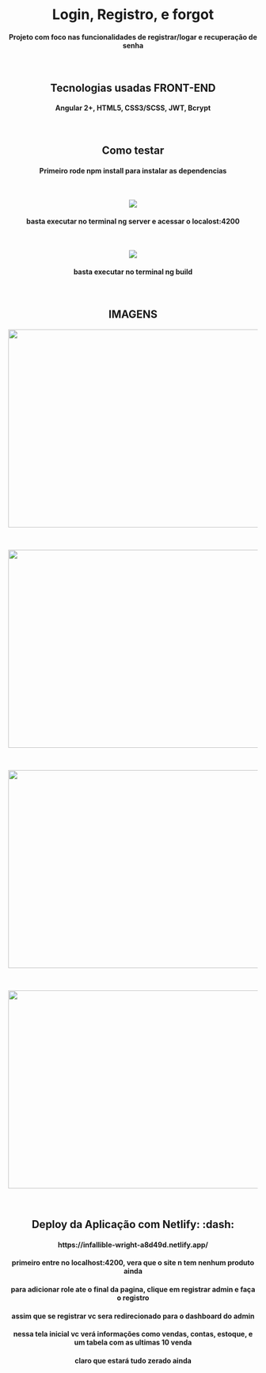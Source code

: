 <h1 align="center"> Login, Registro, e forgot </h1>
<h4 align="center"> Projeto com foco nas funcionalidades de registrar/logar e recuperação de senha </h4><br />

<h2 align="center"> Tecnologias usadas <span>FRONT-END</span> </h2>
<h4 align="center"> Angular 2+, HTML5, CSS3/SCSS, JWT, Bcrypt </h4><br />

<h2 align="center"> Como testar </h2>
<h4 align="center">Primeiro rode npm install para instalar as dependencias</h4><br />
<p align="center">
<img src="https://img.shields.io/static/v1?label=angular&message=SERVE&color=red&style=for-the-badge&logo=ANGULAR"/>
</p>
<h4 align="center"> basta executar no terminal ng server e acessar o localost:4200 </h4><br />

<p align="center">
<img src="https://img.shields.io/static/v1?label=angular&message=BUILD&color=red&style=for-the-badge&logo=ANGULAR"/>
</p>
<h4 align="center"> basta executar no terminal ng build </h4><br />

<h2 align="center"><span>IMAGENS</span> </h2>
<p align="center"> 
<img width="600" height="400" src="https://i.ibb.co/Vxn5yG3/asdas.png"/>
</p><br />

<p align="center"> 
<img width="600" height="400" src="https://i.ibb.co/rwQLYTP/asdass.png"/>
</p><br />

<p align="center"> 
<img width="600" height="400" src="https://i.ibb.co/ScN45nv/asdasa.png"/>
</p><br />

<p align="center"> 
<img width="600" height="400" src="https://i.ibb.co/vJSTTcx/Captura-de-tela-de-2020-08-05-20-41-56.png"/>
</p><br />

<h2 align="center"> Deploy da Aplicação com Netlify: :dash: </h2>
<h4 align="center"> https://infallible-wright-a8d49d.netlify.app/ </h4>

<h4 align="center"> primeiro entre no localhost:4200, vera que o site n tem nenhum produto ainda </h4>
<h4 align="center"> para adicionar role ate o final da pagina, clique em registrar admin e faça o registro </h4>
<h4 align="center"> assim que se registrar vc sera redirecionado para o dashboard do admin </h4>
<h4 align="center"> nessa tela inicial vc verá informações como vendas, contas, estoque, e um tabela com as ultimas 10 venda </h4>
<h4 align="center"> claro que estará tudo zerado ainda </h4>

